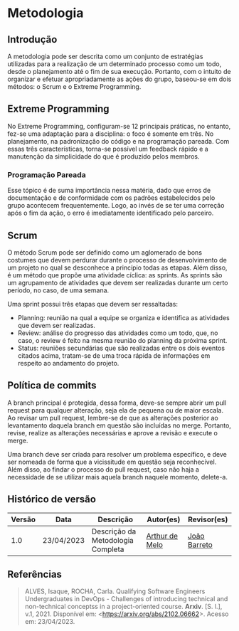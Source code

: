 # Metodologia 

## Introdução

A metodologia pode ser descrita como um conjunto de estratégias utilizadas para a realização de um determinado processo como um todo, desde o planejamento até o fim de sua execução. Portanto, com o intuito de organizar e efetuar apropriadamente as ações do grupo, baseou-se em dois métodos: o Scrum e o Extreme Programming.

## Extreme Programming

No Extreme Programming, configuram-se 12 principais práticas, no entanto, fez-se uma adaptação para a disciplina: o foco é somente em três. No planejamento, na padronização do código e na programação pareada. Com essas três características, torna-se possível um feedback rápido e a manutenção da simplicidade do que é produzido pelos membros.

### Programação Pareada

Esse tópico é de suma importância nessa matéria, dado que erros de documentação e de conformidade com os padrões estabelecidos pelo grupo acontecem frequentemente. Logo, ao invés de se ter uma correção após o fim da ação, o erro é imediatamente identificado pelo parceiro. 

## Scrum

O método Scrum pode ser definido como um aglomerado de bons costumes que devem perdurar durante o processo de desenvolvimento de um projeto no qual se desconhece a princípio todas as etapas. Além disso, é um método que propõe uma atividade cíclica: as sprints. As sprints são um agrupamento de atividades que devem ser realizadas durante um certo período, no caso, de uma semana.

Uma sprint possui três etapas que devem ser ressaltadas:

* Planning: reunião na qual a equipe se organiza e identifica as atividades que devem ser realizadas.
* Review: análise do progresso das atividades como um todo, que, no caso, o review é feito na mesma reunião do planning da próxima sprint.
* Status: reuniões secundárias que são realizadas entre os dois eventos citados acima, tratam-se de uma troca rápida de informações em respeito ao andamento do projeto.

## Política de commits

A branch principal é protegida, dessa forma, deve-se sempre abrir um pull request para qualquer alteração, seja ela de pequena ou de maior escala. Ao revisar um pull request, lembre-se de que as alterações posterior ao levantamento daquela branch em questão são incluídas no merge. Portanto, revise, realize as alterações necessárias e aprove a revisão e execute o merge.

Uma branch deve ser criada para resolver um problema específico, e deve ser nomeada de forma que a vicissitude em questão seja reconhecível. Além disso, ao findar o processo do pull request, caso não haja a necessidade de se utilizar mais aquela branch naquele momento, delete-a. 

## Histórico de versão

| Versão | Data | Descrição | Autor(es) | Revisor(es) |
| ---- | -----  | ------ | ---------- | ----------|
| 1.0 | 23/04/2023 | Descrição da Metodologia Completa | [Arthur de Melo](https://github.com/arthurmlv) | [João Barreto](https://github.com/JoaoBarreto03) |

## Referências
>ALVES, Isaque, ROCHA, Carla. Qualifying Software Engineers Undergraduates in DevOps - Challenges of introducing technical and non-technical conceptss in a project-oriented course. **Arxiv**. [S. l.], v.1, 2021. Disponível em: <<https://arxiv.org/abs/2102.06662>>. Acesso em: 23/04/2023.